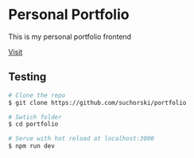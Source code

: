 # Personal Portfolio

This is my personal portfolio frontend

[Visit](https://www.suchorski.com)

## Testing

```bash
# Clone the repo
$ git clone https://github.com/suchorski/portfolio

# Swtich folder
$ cd portfolio

# Serve with hot reload at localhost:3000
$ npm run dev
```
